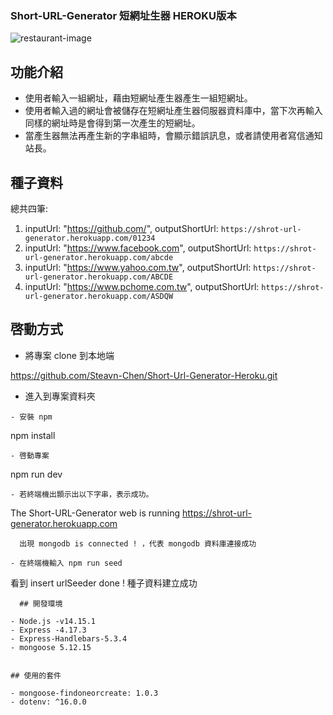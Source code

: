 ### Short-URL-Generator 短網址生器 HEROKU版本

![restaurant-image](https://github.com/Steavn-Chen/AC_Expense-Teacker/blob/main/public/image/%E8%A8%BB%E5%86%8A%E9%A0%81.PNG)

## 功能介紹

- 使用者輸入一組網址，藉由短網址產生器產生一組短網址。
- 使用者輸入過的網址會被儲存在短網址產生器伺服器資料庫中，當下次再輸入同樣的網址時是會得到第一次產生的短網址。
- 當產生器無法再產生新的字串組時，會顯示錯誤訊息，或者請使用者寫信通知站長。

## 種子資料
  總共四筆:
  1. inputUrl: "https://github.com/",
     outputShortUrl: `https://shrot-url-generator.herokuapp.com/01234`
  2. inputUrl: "https://www.facebook.com",
     outputShortUrl: `https://shrot-url-generator.herokuapp.com/abcde`
  3. inputUrl: "https://www.yahoo.com.tw",
    outputShortUrl: `https://shrot-url-generator.herokuapp.com/ABCDE`
  4. inputUrl: "https://www.pchome.com.tw",
    outputShortUrl: `https://shrot-url-generator.herokuapp.com/ASDQW`

## 啓動方式

- 將專案 clone 到本地端

https://github.com/Steavn-Chen/Short-Url-Generator-Heroku.git

- 進入到專案資料夾
```
- 安裝 npm
```
  npm install
```
- 啓動專案
```
  npm run dev
```
- 若終端機出顥示出以下字串，表示成功。
```
   The Short-URL-Generator web is running https://shrot-url-generator.herokuapp.com
```
  出現 mongodb is connected ! ，代表 mongodb 資料庫連接成功

- 在終端機輸入 npm run seed
```
  看到 insert urlSeeder done ! 種子資料建立成功
```
  ## 開發環境

- Node.js -v14.15.1
- Express -4.17.3
- Express-Handlebars-5.3.4
- mongoose 5.12.15


## 使用的套件

- mongoose-findoneorcreate: 1.0.3
- dotenv: ^16.0.0

